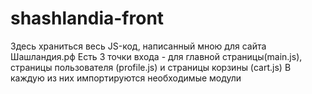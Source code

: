 # shashlandia-front
Здесь храниться весь JS-код, написанный мною для сайта Шашландия.рф 
Есть 3 точки входа - для главной страницы(main.js), страницы пользователя (profile.js) и страницы корзины (cart.js)
В каждую из них импортируются необходимые модули
